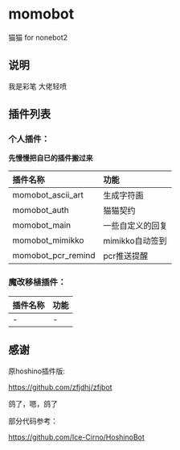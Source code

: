 <!--
 * @Author: zfj
 * @Date: 2021-03-03 18:57:23
 * @LastEditTime: 2021-03-03 18:57:23
 * @LastEditors: zfj
 * @Description: None
 * @GitHub: https://github.com/zfjdhj
-->
# momobot
猫猫 for nonebot2

## 说明 
我是彩笔 大佬轻喷

## 插件列表

### 个人插件：

**先慢慢把自已的插件搬过来**

| 插件名称 | 功能 |
| :- | :- |
| momobot_ascii_art | 生成字符画 |
| momobot_auth | 猫猫契约 |
| momobot_main | 一些自定义的回复 |
| momobot_mimikko | mimikko自动签到 |
| momobot_pcr_remind | pcr推送提醒 |

### 魔改移植插件：
| 插件名称 | 功能 |
| :- | :- |
| - | - |

## 感谢
原hoshino插件版:

<https://github.com/zfjdhj/zfjbot>

鸽了，嗯，鸽了

部分代码参考：

<https://github.com/Ice-Cirno/HoshinoBot>
